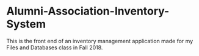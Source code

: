 # Alumni-Association-Inventory-System
This is the front end of an inventory management application made for my Files and Databases class in Fall 2018.
